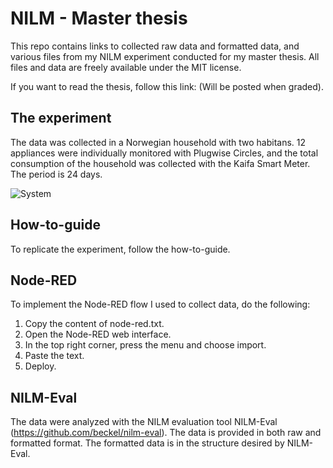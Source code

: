 # NILM - Master thesis 
This repo contains links to collected raw data and formatted data, and various files from my NILM experiment conducted for my master thesis. All files and data are freely available under the MIT license.  

If you want to read the thesis, follow this link: (Will be posted when graded).

## The experiment

The data was collected in a Norwegian household with two habitans. 12 appliances were individually monitored with Plugwise Circles, and the total consumption of the household was collected with the Kaifa Smart Meter. The period is 24 days. 

![System](system_overview.png)

## How-to-guide

To replicate the experiment, follow the how-to-guide.

## Node-RED

To implement the Node-RED flow I used to collect data, do the following: 
1. Copy the content of node-red.txt.
2. Open the Node-RED web interface.
3. In the top right corner, press the menu and choose import.
4. Paste the text.
5. Deploy. 

## NILM-Eval

The data were analyzed with the NILM evaluation tool NILM-Eval (https://github.com/beckel/nilm-eval). The data is provided in both raw and formatted format. The formatted data is in the structure desired by NILM-Eval.   
